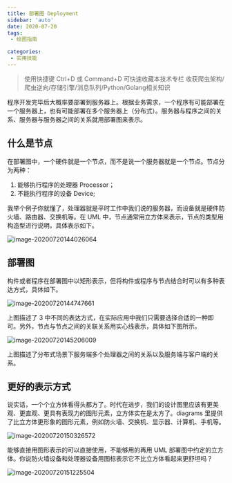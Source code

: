 ```yaml
---
title: 部署图 Deployment
sidebar: 'auto'
date: 2020-07-20
tags:
 - 绘图指南

categories:
 - 实用技能
---
```


> 使用快捷键 Ctrl+D 或 Command+D 可快速收藏本技术专栏 收获爬虫架构/爬虫逆向/存储引擎/消息队列/Python/Golang相关知识




程序开发完毕后大概率要部署到服务器上。根据业务需求，一个程序有可能部署在一个服务器上，也有可能部署在多个服务器上（分布式）。服务器与程序之间的关系、服务器与服务器之间的关系就用部署图来表示。



## 什么是节点

在部署图中，一个硬件就是一个节点，而不是说一个服务器就是一个节点。节点分为两种：

1. 能够执行程序的处理器 Processor；
2. 不能执行程序的设备 Device;

我举个例子你就懂了，处理器就是平时工作中我们说的服务器，而设备就是硬件防火墙、路由器、交换机等。在 UML 中，节点通常用立方体来表示，节点的类型用构造型进行说明，具体表示如下。

![image-20200720144026064](https://img.weishidong.com/image-20200720144026064.png)

## 部署图

构件或者程序在部署图中以矩形表示，但将构件或程序与节点结合时可以有多种表达方式，具体如下。

![image-20200720144747661](https://img.weishidong.com/image-20200720144747661.png)

上图描述了 3 中不同的表达方式，在实际应用中我们只需要选择合适的一种即可。另外，节点与节点之间的关联关系用实心线表示，具体如下图所示。

![image-20200720145206009](https://img.weishidong.com/image-20200720145206009.png)

上图描述了分布式场景下服务端多个处理器之间的关系以及服务端与客户端的关系。



## 更好的表示方式

说实话，一个个立方体看得头都方了。时代在进步，我们的设计图里应该有更美观、更直观、更具有表现力的图形元素，立方体实在是太方了。diagrams 里提供了比立方体更形象的图形元素，例如防火墙、交换机、显示器、计算机、手机等。

![image-20200720150326572](https://img.weishidong.com/image-20200720150326572.png)

能够直接用图形表示的可以直接使用，不能够用的再用 UML 部署图中约定的立方体。你说防火墙设备和处理器设备用图标表示它不比立方体看起来更舒坦吗？

![image-20200720151225504](https://img.weishidong.com/image-20200720151225504.png)


